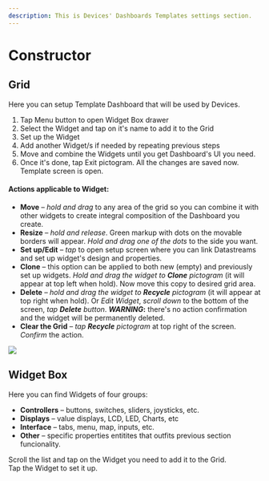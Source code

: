 ```yaml
---
description: This is Devices' Dashboards Templates settings section.
---
```


# Constructor

## Grid

Here you can setup Template Dashboard that will be used by Devices.

1. Tap Menu button to open Widget Box drawer
2. Select the Widget and tap on it's name to add it to the Grid
3. Set up the Widget
4. Add another Widget/s if needed by repeating previous steps
5. Move and combine the Widgets until you get Dashboard's UI you need.
6. Once it's done, tap Exit pictogram. All the changes are saved now. Template screen is open.

#### Actions applicable to Widget:

* **Move** – _hold and drag_ to any area of the grid so you can combine it with other widgets to create integral composition of the Dashboard you create. 
* **Resize** – _hold and release_. Green markup with dots on the movable borders will appear. _Hold and drag one of the dots_ to the side you want. 
* **Set up/Edit** – _tap_ to open setup screen where you can link Datastreams and set up widget's design and properties. 
* **Clone** – this option can be applied to both new \(empty\) and previously set up widgets. _Hold and drag the widget to **Clone** pictogram_ \(it will appear at top left when hold\). Now move this copy to desired grid area. 
* **Delete** – _hold and drag the widget to **Recycle** pictogram_ \(it will appear at top right when hold\).  Or _Edit Widget_, _scroll down_ to the bottom of the screen, _tap **Delete** button_.  _**WARNING**_**:** there's no action confirmation and the widget will be permanently deleted.  
* **Clear the Grid** – _tap **Recycle** pictogram_ at top right of the screen. _Confirm_ the action.



![](../../../.gitbook/assets/constructor.gif)

## Widget Box

Here you can find Widgets of four groups:

* **Controllers** – buttons, switches, sliders, joysticks, etc.
* **Displays** – value displays, LCD, LED, Charts, etc
* **Interface** – tabs, menu, map, inputs, etc.
* **Other** – specific properties entitites that outfits previous section funcionality.  

Scroll the list and tap on the Widget you need to add it to the Grid.  
Tap the Widget to set it up.

